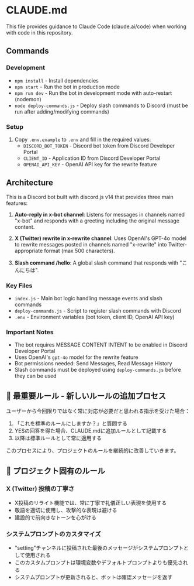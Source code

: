 # CLAUDE.md

This file provides guidance to Claude Code (claude.ai/code) when working with code in this repository.

## Commands

### Development
- `npm install` - Install dependencies
- `npm start` - Run the bot in production mode
- `npm run dev` - Run the bot in development mode with auto-restart (nodemon)
- `node deploy-commands.js` - Deploy slash commands to Discord (must be run after adding/modifying commands)

### Setup
1. Copy `.env.example` to `.env` and fill in the required values:
   - `DISCORD_BOT_TOKEN` - Discord bot token from Discord Developer Portal
   - `CLIENT_ID` - Application ID from Discord Developer Portal
   - `OPENAI_API_KEY` - OpenAI API key for the rewrite feature

## Architecture

This is a Discord bot built with discord.js v14 that provides three main features:

1. **Auto-reply in x-bot channel**: Listens for messages in channels named "x-bot" and responds with a greeting including the original message content.

2. **X (Twitter) rewrite in x-rewrite channel**: Uses OpenAI's GPT-4o model to rewrite messages posted in channels named "x-rewrite" into Twitter-appropriate format (max 500 characters).

3. **Slash command /hello**: A global slash command that responds with "こんにちは".

### Key Files
- `index.js` - Main bot logic handling message events and slash commands
- `deploy-commands.js` - Script to register slash commands with Discord
- `.env` - Environment variables (bot token, client ID, OpenAI API key)

### Important Notes
- The bot requires MESSAGE CONTENT INTENT to be enabled in Discord Developer Portal
- Uses OpenAI's `gpt-4o` model for the rewrite feature
- Bot permissions needed: Send Messages, Read Message History
- Slash commands must be deployed using `deploy-commands.js` before they can be used

## 🔨 最重要ルール - 新しいルールの追加プロセス

ユーザーから今回限りではなく常に対応が必要だと思われる指示を受けた場合：

1. 「これを標準のルールにしますか？」と質問する
2. YESの回答を得た場合、CLAUDE.mdに追加ルールとして記載する
3. 以降は標準ルールとして常に適用する

このプロセスにより、プロジェクトのルールを継続的に改善していきます。

## 📝 プロジェクト固有のルール

### X (Twitter) 投稿の丁寧さ
- X投稿のリライト機能では、常に丁寧で礼儀正しい表現を使用する
- 敬語を適切に使用し、攻撃的な表現は避ける
- 建設的で前向きなトーンを心がける

### システムプロンプトのカスタマイズ
- "setting"チャンネルに投稿された最後のメッセージがシステムプロンプトとして使用される
- このカスタムプロンプトは環境変数やデフォルトプロンプトよりも優先される
- システムプロンプトが更新されると、ボットは確認メッセージを返す